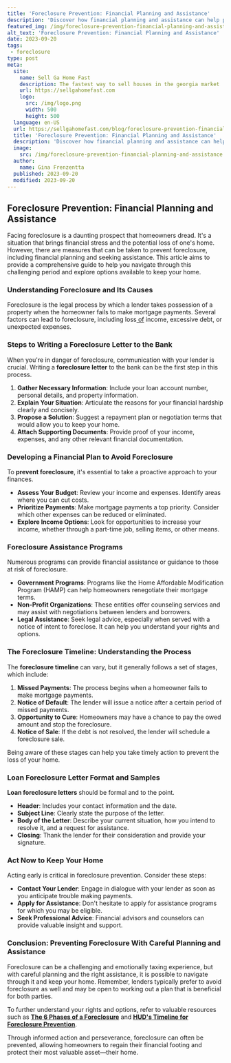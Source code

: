 ```yaml
---
title: 'Foreclosure Prevention: Financial Planning and Assistance'
description: 'Discover how financial planning and assistance can help prevent foreclosure. Get curious about effective strategies to secure your home and financial stability.'
featured_img: /img/foreclosure-prevention-financial-planning-and-assistance.webp
alt_text: 'Foreclosure Prevention: Financial Planning and Assistance'
date: 2023-09-20
tags:
 - foreclosure
type: post
meta:
  site:
    name: Sell Ga Home Fast
    description: The fastest way to sell houses in the georgia market
    url: https://sellgahomefast.com
    logo:
      src: /img/logo.png
      width: 500
      height: 500
  language: en-US
  url: https://sellgahomefast.com/blog/foreclosure-prevention-financial-planning-and-assistance
  title: 'Foreclosure Prevention: Financial Planning and Assistance'
  description: 'Discover how financial planning and assistance can help prevent foreclosure. Get curious about effective strategies to secure your home and financial stability.'
  image:
    src: /img/foreclosure-prevention-financial-planning-and-assistance.webp
  author:
    name: Gina Frenzentta
  published: 2023-09-20
  modified: 2023-09-20
---
```



## Foreclosure Prevention: Financial Planning and Assistance

Facing foreclosure is a daunting prospect that homeowners dread. It's a situation that brings financial stress and the potential loss of one's home. However, there are measures that can be taken to prevent foreclosure, including financial planning and seeking assistance. This article aims to provide a comprehensive guide to help you navigate through this challenging period and explore options available to keep your home.

### Understanding Foreclosure and Its Causes

Foreclosure is the legal process by which a lender takes possession of a property when the homeowner fails to make mortgage payments. Several factors can lead to foreclosure, including loss[  of](https://sellgahomefast.com/blog/long-term-effects-of-foreclosure-planning-for-the-future) income, excessive debt, or unexpected expenses.

### Steps to Writing a Foreclosure Letter to the Bank

When you're in danger of foreclosure, communication with your lender is crucial. Writing a **foreclosure letter** to the bank can be the first step in this process.

1. **Gather Necessary Information**: Include your loan account number, personal details, and property information. 
2. **Explain Your Situation**: Articulate the reasons for your financial hardship clearly and concisely.
3. **Propose a Solution**: Suggest a repayment plan or negotiation terms that would allow you to keep your home.
4. **Attach Supporting Documents**: Provide proof of your income, expenses, and any other relevant financial documentation.

### Developing a Financial Plan to Avoid Foreclosure

To **prevent foreclosure**, it's essential to take a proactive approach to your finances.
  - **Assess Your Budget**: Review your income and expenses. Identify areas where you can cut costs.
  - **Prioritize Payments**: Make mortgage payments a top priority. Consider which other expenses can be reduced or eliminated.
  - **Explore Income Options**: Look for opportunities to increase your income, whether through a part-time job, selling items, or other means.

### Foreclosure Assistance Programs

Numerous programs can provide financial assistance or guidance to those at risk of foreclosure. 
  - **Government Programs**: Programs like the Home Affordable Modification Program (HAMP) can help homeowners renegotiate their mortgage terms.
  - **Non-Profit Organizations**: These entities offer counseling services and may assist with negotiations between lenders and borrowers.
  - **Legal Assistance**: Seek legal advice, especially when served with a notice of intent to foreclose. It can help you understand your rights and options.

### The Foreclosure Timeline: Understanding the Process

The **foreclosure timeline** can vary, but it generally follows a set of stages, which include:

1. **Missed Payments**: The process begins when a homeowner fails to make mortgage payments.
2. **Notice of Default**: The lender will issue a notice after a certain period of missed payments.
3. **Opportunity to Cure**: Homeowners may have a chance to pay the owed amount and stop the foreclosure.
4. **Notice of Sale**: If the debt is not resolved, the lender will schedule a foreclosure sale.

Being aware of these stages can help you take timely action to prevent the loss of your home.

### Loan Foreclosure Letter Format and Samples

**Loan foreclosure letters** should be formal and to the point.
  - **Header**: Includes your contact information and the date.
  - **Subject Line**: Clearly state the purpose of the letter.
  - **Body of the Letter**: Describe your current situation, how you intend to resolve it, and a request for assistance.
  - **Closing**: Thank the lender for their consideration and provide your signature.

### Act Now to Keep Your Home

Acting early is critical in foreclosure prevention. Consider these steps:
  - **Contact Your Lender**: Engage in dialogue with your lender as soon as you anticipate trouble making payments.
  - **Apply for Assistance**: Don't hesitate to apply for assistance programs for which you may be eligible.
  - **Seek Professional Advice**: Financial advisors and counselors can provide valuable insight and support.

### Conclusion: Preventing Foreclosure With Careful Planning and Assistance

Foreclosure can be a challenging and emotionally taxing experience, but with careful planning and the right assistance, it is possible to navigate through it and keep your home. Remember, lenders typically prefer to avoid foreclosure as well and may be open to working out a plan that is beneficial for both parties.

To further understand your rights and options, refer to valuable resources such as **[The 6 Phases of a Foreclosure](https://www.investopedia.com/financial-edge/0510/the-6-phases-of-a-foreclosure.aspx)** and **[HUD's Timeline for Foreclosure Prevention](https://www.hud.gov/topics/avoiding_foreclosure/fctimeline)**.

Through informed action and perseverance, foreclosure can often be prevented, allowing homeowners to regain their financial footing and protect their most valuable asset—their home.